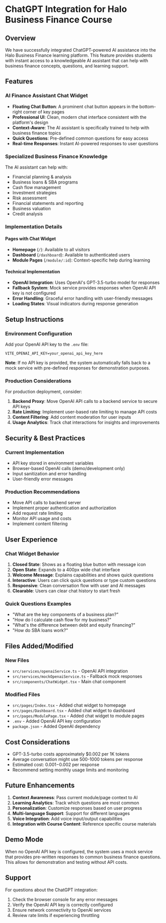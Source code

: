 # ChatGPT Integration for Halo Business Finance Course

## Overview
We have successfully integrated ChatGPT-powered AI assistance into the Halo Business Finance learning platform. This feature provides students with instant access to a knowledgeable AI assistant that can help with business finance concepts, questions, and learning support.

## Features

### AI Finance Assistant Chat Widget
- **Floating Chat Button**: A prominent chat button appears in the bottom-right corner of key pages
- **Professional UI**: Clean, modern chat interface consistent with the platform's design
- **Context-Aware**: The AI assistant is specifically trained to help with business finance topics
- **Quick Questions**: Pre-defined common questions for easy access
- **Real-time Responses**: Instant AI-powered responses to user questions

### Specialized Business Finance Knowledge
The AI assistant can help with:
- Financial planning & analysis
- Business loans & SBA programs  
- Cash flow management
- Investment strategies
- Risk assessment
- Financial statements and reporting
- Business valuation
- Credit analysis

### Implementation Details

#### Pages with Chat Widget
- **Homepage** (`/`): Available to all visitors
- **Dashboard** (`/dashboard`): Available to authenticated users
- **Module Pages** (`/module/:id`): Context-specific help during learning

#### Technical Implementation
- **OpenAI Integration**: Uses OpenAI's GPT-3.5-turbo model for responses
- **Fallback System**: Mock service provides responses when OpenAI API key is not configured
- **Error Handling**: Graceful error handling with user-friendly messages
- **Loading States**: Visual indicators during response generation

## Setup Instructions

### Environment Configuration
Add your OpenAI API key to the `.env` file:
```
VITE_OPENAI_API_KEY=your_openai_api_key_here
```

**Note**: If no API key is provided, the system automatically falls back to a mock service with pre-defined responses for demonstration purposes.

### Production Considerations
For production deployment, consider:
1. **Backend Proxy**: Move OpenAI API calls to a backend service to secure API keys
2. **Rate Limiting**: Implement user-based rate limiting to manage API costs
3. **Content Filtering**: Add content moderation for user inputs
4. **Usage Analytics**: Track chat interactions for insights and improvements

## Security & Best Practices

### Current Implementation
- API key stored in environment variables
- Browser-based OpenAI calls (demo/development only)
- Input sanitization and error handling
- User-friendly error messages

### Production Recommendations
- Move API calls to backend server
- Implement proper authentication and authorization
- Add request rate limiting
- Monitor API usage and costs
- Implement content filtering

## User Experience

### Chat Widget Behavior
1. **Closed State**: Shows as a floating blue button with message icon
2. **Open State**: Expands to a 400px wide chat interface
3. **Welcome Message**: Explains capabilities and shows quick questions
4. **Interactive**: Users can click quick questions or type custom questions
5. **Responsive**: Clean conversation flow with user and AI messages
6. **Clearable**: Users can clear chat history to start fresh

### Quick Questions Examples
- "What are the key components of a business plan?"
- "How do I calculate cash flow for my business?"
- "What's the difference between debt and equity financing?"
- "How do SBA loans work?"

## Files Added/Modified

### New Files
- `src/services/openaiService.ts` - OpenAI API integration
- `src/services/mockOpenaiService.ts` - Fallback mock responses
- `src/components/ChatWidget.tsx` - Main chat component

### Modified Files
- `src/pages/Index.tsx` - Added chat widget to homepage
- `src/pages/Dashboard.tsx` - Added chat widget to dashboard
- `src/pages/ModulePage.tsx` - Added chat widget to module pages
- `.env` - Added OpenAI API key configuration
- `package.json` - Added OpenAI dependency

## Cost Considerations
- GPT-3.5-turbo costs approximately $0.002 per 1K tokens
- Average conversation might use 500-1000 tokens per response
- Estimated cost: $0.001-$0.002 per response
- Recommend setting monthly usage limits and monitoring

## Future Enhancements
1. **Context Awareness**: Pass current module/page context to AI
2. **Learning Analytics**: Track which questions are most common
3. **Personalization**: Customize responses based on user progress
4. **Multi-language Support**: Support for different languages
5. **Voice Integration**: Add voice input/output capabilities
6. **Integration with Course Content**: Reference specific course materials

## Demo Mode
When no OpenAI API key is configured, the system uses a mock service that provides pre-written responses to common business finance questions. This allows for demonstration and testing without API costs.

## Support
For questions about the ChatGPT integration:
1. Check the browser console for any error messages
2. Verify the OpenAI API key is correctly configured
3. Ensure network connectivity to OpenAI services
4. Review rate limits if experiencing throttling